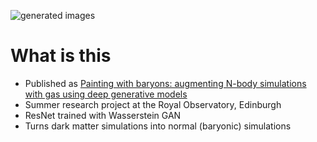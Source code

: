 ![generated images](https://i.imgur.com/vdOjWHt.png)

# What is this

- Published as [Painting with baryons: augmenting N-body simulations with gas using deep generative models](https://academic.oup.com/mnrasl/article/487/1/L24/5505854)
- Summer research project at the Royal Observatory, Edinburgh
- ResNet trained with Wasserstein GAN
- Turns dark matter simulations into normal (baryonic) simulations
